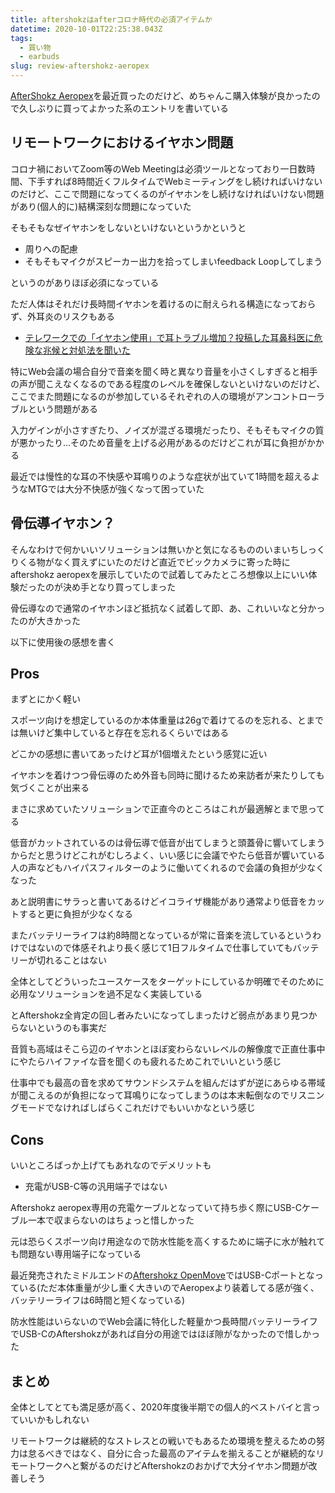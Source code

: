 ```yaml
---
title: aftershokzはafterコロナ時代の必須アイテムか
datetime: 2020-10-01T22:25:38.043Z
tags:
  - 買い物
  - earbuds
slug: review-aftershokz-aeropex
---
```

[AfterShokz Aeropex](https://aftershokz.jp/products/aeropex)を最近買ったのだけど、めちゃんこ購入体験が良かったので久しぶりに買ってよかった系のエントリを書いている

## リモートワークにおけるイヤホン問題

コロナ禍においてZoom等のWeb Meetingは必須ツールとなっており一日数時間、下手すれば8時間近くフルタイムでWebミーティングをし続ければいけないのだけど、ここで問題になってくるのがイヤホンをし続けなければいけない問題があり(個人的に)結構深刻な問題になっていた

そもそもなぜイヤホンをしないといけないというかというと

* 周りへの配慮
* そもそもマイクがスピーカー出力を拾ってしまいfeedback Loopしてしまう

というのがありほぼ必須になっている

ただ人体はそれだけ長時間イヤホンを着けるのに耐えられる構造になっておらず、外耳炎のリスクもある

* [テレワークでの「イヤホン使用」で耳トラブル増加？投稿した耳鼻科医に危険な兆候と対処法を聞いた](https://www.fnn.jp/articles/-/88604)

特にWeb会議の場合自分で音楽を聞く時と異なり音量を小さくしすぎると相手の声が聞こえなくなるのである程度のレベルを確保しないといけないのだけど、ここでまた問題になるのが参加しているそれぞれの人の環境がアンコントローラブルという問題がある

入力ゲインが小さすぎたり、ノイズが混ざる環境だったり、そもそもマイクの質が悪かったり...そのため音量を上げる必用があるのだけどこれが耳に負担がかかる

最近では慢性的な耳の不快感や耳鳴りのような症状が出ていて1時間を超えるようなMTGでは大分不快感が強くなって困っていた

## 骨伝導イヤホン？

そんなわけで何かいいソリューションは無いかと気になるもののいまいちしっくりくる物がなく買えずにいたのだけど直近でビックカメラに寄った時にaftershokz aeropexを展示していたので試着してみたところ想像以上にいい体験だったのが決め手となり買ってしまった

骨伝導なので通常のイヤホンほど抵抗なく試着して即、あ、これいいなと分かったのが大きかった

以下に使用後の感想を書く

## Pros

まずとにかく軽い

スポーツ向けを想定しているのか本体重量は26gで着けてるのを忘れる、とまでは無いけど集中していると存在を忘れるくらいではある

どこかの感想に書いてあったけど耳が1個増えたという感覚に近い

イヤホンを着けつつ骨伝導のため外音も同時に聞けるため来訪者が来たりしても気づくことが出来る

まさに求めていたソリューションで正直今のところはこれが最適解とまで思ってる

低音がカットされているのは骨伝導で低音が出てしまうと頭蓋骨に響いてしまうからだと思うけどこれがむしろよく、いい感じに会議でやたら低音が響いている人の声などもハイパスフィルターのように働いてくれるので会議の負担が少なくなった

あと説明書にサラっと書いてあるけどイコライザ機能があり通常より低音をカットすると更に負担が少なくなる

またバッテリーライフは約8時間となっているが常に音楽を流しているというわけではないので体感それより長く感じて1日フルタイムで仕事していてもバッテリーが切れることはない

全体としてどういったユースケースをターゲットにしているか明確でそのために必用なソリューションを過不足なく実装している

とAftershokz全肯定の回し者みたいになってしまったけど弱点があまり見つからないというのも事実だ

音質も高域はそこら辺のイヤホンとほぼ変わらないレベルの解像度で正直仕事中にやたらハイファイな音を聞くのも疲れるためこれでいいという感じ

仕事中でも最高の音を求めてサウンドシステムを組んだはずが逆にあらゆる帯域が聞こえるのが負担になって耳鳴りになってしまうのは本末転倒なのでリスニングモードでなければしばらくこれだけでもいいかなという感じ

## Cons

いいところばっか上げてもあれなのでデメリットも

* 充電がUSB-C等の汎用端子ではない

Aftershokz aeropex専用の充電ケーブルとなっていて持ち歩く際にUSB-Cケーブル一本で収まらないのはちょっと惜しかった

元は恐らくスポーツ向け用途なので防水性能を高くするために端子に水が触れても問題ない専用端子になっている

最近発売されたミドルエンドの[Aftershokz OpenMove](https://aftershokz.jp/products/bone-conduction-headphone-openmove)ではUSB-Cポートとなっている(ただ本体重量が少し重く大きいのでAeropexより装着してる感が強く、バッテリーライフは6時間と短くなっている)

防水性能はいらないのでWeb会議に特化した軽量かつ長時間バッテリーライフでUSB-CのAftershokzがあれば自分の用途ではほぼ隙がなかったので惜しかった

## まとめ

全体としてとても満足感が高く、2020年度後半期での個人的ベストバイと言っていいかもしれない

リモートワークは継続的なストレスとの戦いでもあるため環境を整えるための努力は怠るべきではなく、自分に合った最高のアイテムを揃えることが継続的なリモートワークへと繋がるのだけどAftershokzのおかげで大分イヤホン問題が改善しそう